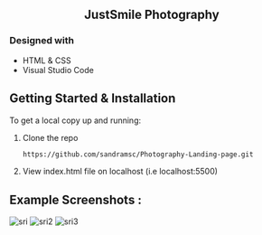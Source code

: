 <!-- PROJECT TITLE -->

 <h2 2 align="center">
    JustSmile Photography
    <br />
    </h2>


### Designed with

* HTML & CSS
* Visual Studio Code

<!-- GETTING STARTED -->
## Getting Started & Installation

To get a local copy up and running:

1. Clone the repo
   ```sh
   https://github.com/sandramsc/Photography-Landing-page.git
   ```
2. View index.html file on localhost (i.e localhost:5500)
<!-- USAGE EXAMPLES -->
## Example Screenshots :
![sri](https://user-images.githubusercontent.com/19821445/152430202-a223968c-ebe6-4954-8526-057398ecde04.JPG)
![sri2](https://user-images.githubusercontent.com/19821445/152430206-6d3c75d2-3da4-4d47-903c-aa319a30ef39.JPG)
![sri3](https://user-images.githubusercontent.com/19821445/152430216-8ec78f1f-d6b7-4762-9432-c529c3acce74.JPG)



